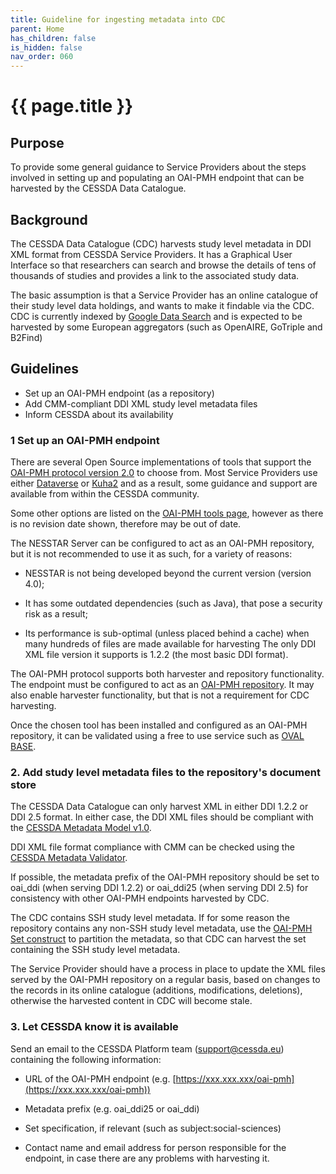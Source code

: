 ```yaml
---
title: Guideline for ingesting metadata into CDC
parent: Home
has_children: false
is_hidden: false
nav_order: 060
---
```


# {{ page.title }}

## Purpose

To provide some general guidance to Service Providers about the steps involved in setting up and populating
an OAI-PMH endpoint that can be harvested by the CESSDA Data Catalogue.

## Background

The CESSDA Data Catalogue (CDC) harvests study level metadata in DDI XML format from CESSDA Service Providers.
It has a Graphical User Interface so that researchers can search and browse the details of tens of thousands of
studies and provides a link to the associated study data.

The basic assumption is that a Service Provider has an online catalogue of their study level data holdings,
and wants to make it findable via the CDC.
CDC is currently indexed by [Google Data Search](https://datasetsearch.research.google.com)
and is expected to be harvested by some European aggregators (such as OpenAIRE, GoTriple  and B2Find)

## Guidelines

* Set up an OAI-PMH endpoint (as a repository)
* Add CMM-compliant DDI XML study level metadata files
* Inform CESSDA about its availability

### 1 Set up an OAI-PMH endpoint

There are several Open Source implementations of tools that support the
[OAI-PMH protocol version 2.0](http://www.openarchives.org/OAI/openarchivesprotocol.html) to choose from.
Most Service Providers use either [Dataverse](https://github.com/IQSS/dataverse/releases)
or [Kuha2](https://kuha2.readthedocs.io/) and as a result,
some guidance and support are available from within the CESSDA community.

Some other options are listed on the [OAI-PMH tools page](https://www.openarchives.org/pmh/tools/),
however as there is no revision date shown, therefore may be out of date.

The NESSTAR Server can be configured to act as an OAI-PMH repository, but it is not recommended to use it as such,
for a variety of reasons:

* NESSTAR is not being developed beyond the current version (version 4.0);

* It has some outdated dependencies (such as Java), that pose a security risk as a result;

* Its performance is sub-optimal (unless placed behind a cache) when many hundreds of files are made available for harvesting
 The only DDI XML file version it supports is 1.2.2 (the most basic DDI format).

The OAI-PMH protocol supports both harvester and repository functionality.
The endpoint must be configured to act as an
[OAI-PMH repository](http://www.openarchives.org/OAI/2.0/guidelines-repository.htm).
It may also enable harvester functionality, but that is not a requirement for CDC harvesting.

Once the chosen tool has been installed and configured as an OAI-PMH repository,
it can be validated using a free to use service such as [OVAL BASE](http://oval.base-search.net).

### 2. Add study level metadata files to the repository's document store

The CESSDA Data Catalogue can only harvest XML in either DDI 1.2.2 or DDI 2.5 format.
In either case, the DDI XML files should be compliant with the [CESSDA Metadata Model v1.0](https://zenodo.org/record/3543756).

DDI XML file format compliance with CMM can be checked using the [CESSDA Metadata Validator](https://cmv.cessda.eu).

If possible, the metadata prefix of the OAI-PMH repository should be set to oai_ddi (when serving DDI 1.2.2)
or oai_ddi25 (when serving DDI 2.5) for consistency with other OAI-PMH endpoints harvested by CDC.

The CDC contains SSH study level metadata. If for some reason the repository contains any non-SSH study level metadata,
use the [OAI-PMH Set construct](http://www.openarchives.org/OAI/openarchivesprotocol.html#Set) to partition the metadata,
so that CDC can harvest the set containing the SSH study level metadata.

The Service Provider should have a process in place to update the XML files served by the OAI-PMH repository on a regular basis,
based on changes to the records in its online catalogue (additions, modifications, deletions),
otherwise the harvested content in CDC will become stale.

### 3. Let CESSDA know it is available

Send an email to the CESSDA Platform team (support@cessda.eu) containing the following information:

* URL of the OAI-PMH endpoint (e.g. [https://xxx.xxx.xxx/oai-pmh](https://xxx.xxx.xxx/oai-pmh))

* Metadata prefix (e.g. oai_ddi25 or oai_ddi)

* Set specification, if relevant (such as subject:social-sciences)

* Contact name and email address for person responsible for the endpoint, in case there are any problems with harvesting it.

